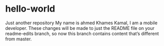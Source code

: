 # hello-world
Just another repository
My name is ahmed Khames Kamal, I am a mobile developer.
These changes will be made to just the README file on your readme-edits branch, so now this branch contains content that’s different from master.

